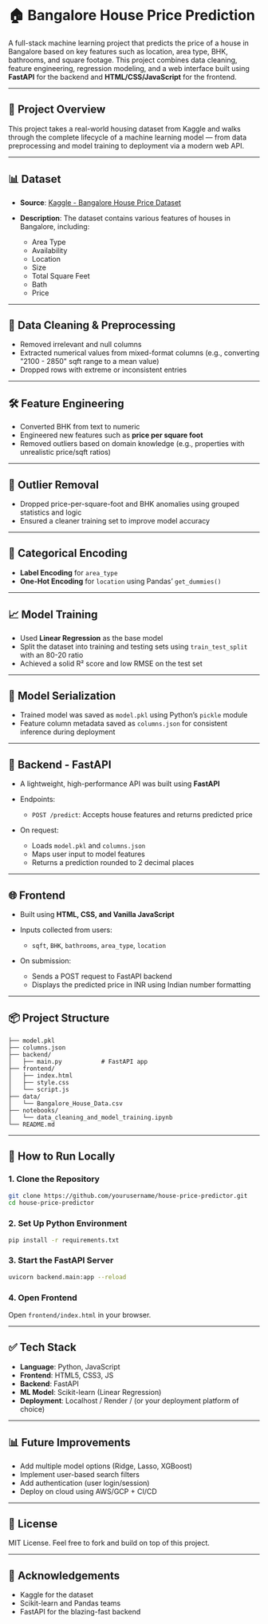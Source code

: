 # 🏠 Bangalore House Price Prediction

A full-stack machine learning project that predicts the price of a house in Bangalore based on key features such as location, area type, BHK, bathrooms, and square footage. This project combines data cleaning, feature engineering, regression modeling, and a web interface built using **FastAPI** for the backend and **HTML/CSS/JavaScript** for the frontend.

---

## 🚀 Project Overview

This project takes a real-world housing dataset from Kaggle and walks through the complete lifecycle of a machine learning model — from data preprocessing and model training to deployment via a modern web API.

---

## 📊 Dataset

* **Source**: [Kaggle - Bangalore House Price Dataset](https://www.kaggle.com/datasets/amitabhajoy/bengaluru-house-price-data)
* **Description**: The dataset contains various features of houses in Bangalore, including:

  * Area Type
  * Availability
  * Location
  * Size
  * Total Square Feet
  * Bath
  * Price

---

## 🧹 Data Cleaning & Preprocessing

* Removed irrelevant and null columns
* Extracted numerical values from mixed-format columns (e.g., converting "2100 - 2850" sqft range to a mean value)
* Dropped rows with extreme or inconsistent entries

---

## 🛠️ Feature Engineering

* Converted BHK from text to numeric
* Engineered new features such as **price per square foot**
* Removed outliers based on domain knowledge (e.g., properties with unrealistic price/sqft ratios)

---

## 🧪 Outlier Removal

* Dropped price-per-square-foot and BHK anomalies using grouped statistics and logic
* Ensured a cleaner training set to improve model accuracy

---

## 🧬 Categorical Encoding

* **Label Encoding** for `area_type`
* **One-Hot Encoding** for `location` using Pandas’ `get_dummies()`

---

## 📈 Model Training

* Used **Linear Regression** as the base model
* Split the dataset into training and testing sets using `train_test_split` with an 80-20 ratio
* Achieved a solid R² score and low RMSE on the test set

---

## 🧠 Model Serialization

* Trained model was saved as `model.pkl` using Python’s `pickle` module
* Feature column metadata saved as `columns.json` for consistent inference during deployment

---

## 🧰️ Backend - FastAPI

* A lightweight, high-performance API was built using **FastAPI**
* Endpoints:

  * `POST /predict`: Accepts house features and returns predicted price
* On request:

  * Loads `model.pkl` and `columns.json`
  * Maps user input to model features
  * Returns a prediction rounded to 2 decimal places

---

## 🌐 Frontend

* Built using **HTML, CSS, and Vanilla JavaScript**
* Inputs collected from users:

  * `sqft`, `BHK`, `bathrooms`, `area_type`, `location`
* On submission:

  * Sends a POST request to FastAPI backend
  * Displays the predicted price in INR using Indian number formatting

---

## 📦 Project Structure

```
├── model.pkl
├── columns.json
├── backend/
│   ├── main.py           # FastAPI app
├── frontend/
│   ├── index.html
│   ├── style.css
│   └── script.js
├── data/
│   └── Bangalore_House_Data.csv
├── notebooks/
│   └── data_cleaning_and_model_training.ipynb
└── README.md
```

---

## 📌 How to Run Locally

### 1. Clone the Repository

```bash
git clone https://github.com/yourusername/house-price-predictor.git
cd house-price-predictor
```

### 2. Set Up Python Environment

```bash
pip install -r requirements.txt
```

### 3. Start the FastAPI Server

```bash
uvicorn backend.main:app --reload
```

### 4. Open Frontend

Open `frontend/index.html` in your browser.

---

## ✅ Tech Stack

* **Language**: Python, JavaScript
* **Frontend**: HTML5, CSS3, JS
* **Backend**: FastAPI
* **ML Model**: Scikit-learn (Linear Regression)
* **Deployment**: Localhost / Render / (or your deployment platform of choice)

---

## 📊 Future Improvements

* Add multiple model options (Ridge, Lasso, XGBoost)
* Implement user-based search filters
* Add authentication (user login/session)
* Deploy on cloud using AWS/GCP + CI/CD

---

## 📜 License

MIT License. Feel free to fork and build on top of this project.

---

## 🙌 Acknowledgements

* Kaggle for the dataset
* Scikit-learn and Pandas teams
* FastAPI for the blazing-fast backend
